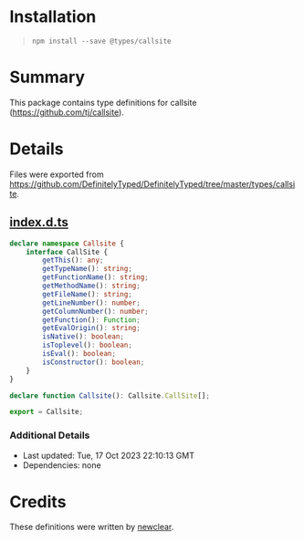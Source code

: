# Installation
> `npm install --save @types/callsite`

# Summary
This package contains type definitions for callsite (https://github.com/tj/callsite).

# Details
Files were exported from https://github.com/DefinitelyTyped/DefinitelyTyped/tree/master/types/callsite.
## [index.d.ts](https://github.com/DefinitelyTyped/DefinitelyTyped/tree/master/types/callsite/index.d.ts)
````ts
declare namespace Callsite {
    interface CallSite {
        getThis(): any;
        getTypeName(): string;
        getFunctionName(): string;
        getMethodName(): string;
        getFileName(): string;
        getLineNumber(): number;
        getColumnNumber(): number;
        getFunction(): Function;
        getEvalOrigin(): string;
        isNative(): boolean;
        isToplevel(): boolean;
        isEval(): boolean;
        isConstructor(): boolean;
    }
}

declare function Callsite(): Callsite.CallSite[];

export = Callsite;

````

### Additional Details
 * Last updated: Tue, 17 Oct 2023 22:10:13 GMT
 * Dependencies: none

# Credits
These definitions were written by [newclear](https://github.com/newclear).
